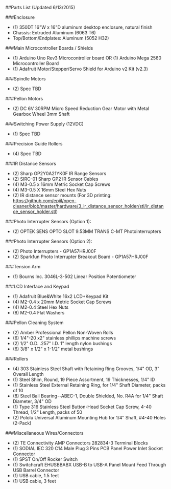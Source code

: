 ##Parts List (Updated 6/13/2015)

###Enclosure

- (1) 350DT 16"W x 16"D aluminum desktop enclosure, natural finish
- Chassis: Extruded Aluminum (6063 T6)
- Top/Bottom/Endplates: Aluminum (5052 H32)

###Main Microcontroller Boards / Shields

- (1) Arduino Uno Rev3 Microcontroller board OR (1) Arduino Mega 2560 Microcontroller Board
- (1) Adafruit Motor/Stepper/Servo Shield for Arduino v2 Kit (v2.3)

###Spindle Motors

- (2) Spec TBD

###Pellon Motors

- (2) DC 6V 30RPM Micro Speed Reduction Gear Motor with Metal Gearbox Wheel 3mm Shaft

###Switching Power Supply (12VDC)

- (1) Spec TBD

###Precision Guide Rollers

- (4) Spec TBD

###IR Distance Sensors

- (2) Sharp GP2Y0A21YK0F IR Range Sensors
- (2) SIRC-01 Sharp GP2 IR Sensor Cables
- (4) M3-0.5 x 16mm Metric Socket Cap Screws
- (4) M3-0.5 X 16mm Steel Hex Nuts
- (2) IR distance sensor mounts (For 3D printing: https://github.com/epiil/open-cleaner/blob/master/hardware/3_ir_distance_sensor_holder/stl/ir_distance_sensor_holder.stl)

###Photo Interrupter Sensors (Option 1):

- (2) OPTEK SENS OPTO SLOT 9.53MM TRANS C-MT Photointerrupters

###Photo Interrupter Sensors (Option 2):

- (2) Photo Interrupters - GP1A57HRJ00F
- (2) Sparkfun Photo Interrupter Breakout Board - GP1A57HRJ00F

###Tension Arm

- (1) Bourns Inc. 3046L-3-502 Linear Position Potentiometer

###LCD Interface and Keypad

- (1) Adafruit Blue&White 16x2 LCD+Keypad Kit 
- (4) M2-0.4 x 20mm Metric Socket Cap Screws
- (4) M2-0.4 Steel Hex Nuts
- (8) M2-0.4 Flat Washers

###Pellon Cleaning System

- (2) Amber Professional Pellon Non-Woven Rolls
- (6) 1/4"-20 x2" stainless phillips machine screws
- (2) 1/2" O.D. .257" I.D. 1" length nylon bushings
- (6) 3/8" x 1/2" x 1-1/2" metal bushings

###Rollers

- (4) 303 Stainless Steel Shaft with Retaining Ring Grooves, 1/4" OD, 3" Overall Length
- (1) Steel Shim, Round, 19 Piece Assortment, 19 Thicknesses, 1/4" ID
- (1) Stainless Steel External Retaining Ring, for 1/4" Shaft Diameter, packs of 10
- (8) Steel Ball Bearing--ABEC-1, Double Shielded, No. R4A for 1/4" Shaft Diameter, 3/4" OD
- (1) Type 316 Stainless Steel Button-Head Socket Cap Screw, 4-40 Thread, 1/2" Length, packs of 50
- (2) Pololu Universal Aluminum Mounting Hub for 1/4″ Shaft, #4-40 Holes (2-Pack)

###Miscellaneous Wires/Connectors

- (2) TE Connectivity AMP Connectors 282834-3 Terminal Blocks
- (1) SODIAL IEC 320 C14 Male Plug 3 Pins PCB Panel Power Inlet Socket Connector 
- (1) SPST On/Off Rocker Switch
- (1) Switchcraft EHUSBBABX USB-B to USB-A Panel Mount Feed Through USB Barrel Connector
- (1) USB cable, 1.5 feet
- (1) USB cable, 3 feet




